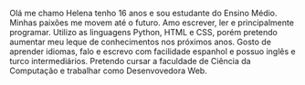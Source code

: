 Olá me chamo Helena tenho 16 anos e sou estudante do Ensino Médio. Minhas paixões me movem até o futuro. Amo escrever, ler e principalmente programar. Utilizo as linguagens Python, HTML e CSS, porém pretendo aumentar meu leque de conhecimentos nos próximos anos.  Gosto de aprender idiomas, falo e escrevo com facilidade espanhol e possuo inglês e turco intermediários. 
Pretendo cursar a faculdade de Ciência da Computação e trabalhar como Desenvovedora Web.
<!---
HelenaMiranda/HelenaMiranda is a ✨ special ✨ repository because its `README.md` (this file) appears on your GitHub profile.
You can click the Preview link to take a look at your changes.
--->

